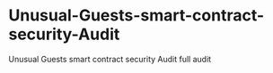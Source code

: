 # Unusual-Guests-smart-contract-security-Audit
Unusual Guests smart contract security Audit full audit
